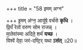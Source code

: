 +++
title = "58 इमम् अग्न"

+++
इ॒मम् अ॑ग्न॒ आयु॑षे॒ वर्च॑से **कृधि** ।  
प्रि॒यँ रेतो॑ वरुण सोम राजन्न् ।  
मा॒तेवा॑स्मा अदिते॒ शर्म॑ **यच्छ** ।  
विश्वे॑ देवा॒ जर॑-दष्टि॒र् यथा **ऽस॑त्** ॥20॥